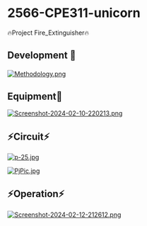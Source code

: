# 2566-CPE311-unicorn
🔥Project Fire_Extinguisher🔥

<h2>
  <p> 
    Development 🚀
  </p>
</h2>

[![Methodology.png](https://i.postimg.cc/3JGwfxfW/Methodology.png)](https://postimg.cc/ZCTZC4Sh)

<h2>
   Equipment🧰
</h2

[![Screenshot-2024-02-10-220213.png](https://i.postimg.cc/qvzHM5S8/Screenshot-2024-02-10-220213.png)](https://postimg.cc/87Q0Zt15)

<h2>
  ⚡Circuit⚡
</h2>

[![p-25.jpg](https://i.postimg.cc/K8jHsHWG/p-25.jpg)](https://postimg.cc/Mnk5ndxN)

[![PjPic.jpg](https://i.postimg.cc/pVh03Fn3/PjPic.jpg)](https://postimg.cc/9z2t7zbB)
<h2>
  ⚡Operation⚡
</h2>

[![Screenshot-2024-02-12-212612.png](https://i.postimg.cc/K8dwsD0q/Screenshot-2024-02-12-212612.png)](https://postimg.cc/TKJtKgMg)

